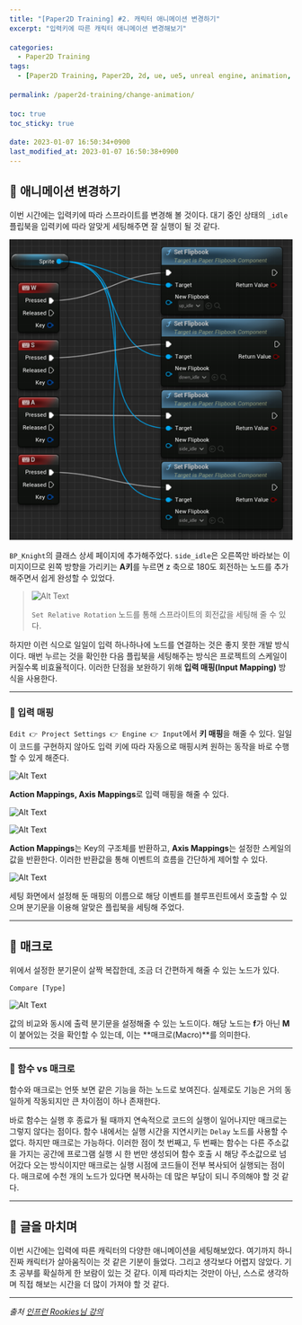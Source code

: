 ```yaml
---
title: "[Paper2D Training] #2. 캐릭터 애니메이션 변경하기"
excerpt: "입력키에 따른 캐릭터 애니메이션 변경해보기"

categories:
  - Paper2D Training
tags:
  - [Paper2D Training, Paper2D, 2d, ue, ue5, unreal engine, animation, change animation, macro, mappings, input]

permalink: /paper2d-training/change-animation/

toc: true
toc_sticky: true

date: 2023-01-07 16:50:34+0900
last_modified_at: 2023-01-07 16:50:38+0900
---
```


## 👻 애니메이션 변경하기
이번 시간에는 입력키에 따라 스프라이트를 변경해 볼 것이다. 대기 중인 상태의 ``` _idle ``` 플립북을 입력키에 따라 알맞게 세팅해주면 잘 실행이 될 것 같다.

![Alt Text](/assets/images/posts_img/projects/paper2d-training/change-animation/wsad.PNG)   

``` BP_Knight ```의 클래스 상세 페이지에 추가해주었다. ``` side_idle ```은 오른쪽만 바라보는 이미지이므로 왼쪽 방향을 가리키는 **A키**를 누르면 z 축으로 180도 회전하는 노드를 추가해주면서 쉽게 완성할 수 있었다.

> ![Alt Text](/assets/images/posts_img/projects/paper2d-training/change-animation/set-relative-rotation.PNG)   
>
> ``` Set Relative Rotation ``` 노드를 통해 스프라이트의 회전값을 세팅해 줄 수 있다.

하지만 이런 식으로 일일이 입력 하나하나에 노드를 연결하는 것은 좋지 못한 개발 방식이다. 매번 누르는 것을 확인한 다음 플립북을 세팅해주는 방식은 프로젝트의 스케일이 커질수록 비효율적이다. 이러한 단점을 보완하기 위해 **입력 매핑(Input Mapping)** 방식을 사용한다.

***

### 🌱 입력 매핑
``` Edit 👉 Project Settings 👉 Engine 👉 Input ```에서 **키 매핑**을 해줄 수 있다. 일일이 코드를 구현하지 않아도 입력 키에 따라 자동으로 매핑시켜 원하는 동작을 바로 수행할 수 있게 해준다.

![Alt Text](/assets/images/posts_img/projects/paper2d-training/change-animation/mappings.PNG)   

**Action Mappings, Axis Mappings**로 입력 매핑을 해줄 수 있다.

![Alt Text](/assets/images/posts_img/projects/paper2d-training/change-animation/action-mappings.PNG)   

![Alt Text](/assets/images/posts_img/projects/paper2d-training/change-animation/axis-mappings.PNG)   

**Action Mappings**는 Key의 구조체를 반환하고, **Axis Mappings**는 설정한 스케일의 값을 반환한다. 이러한 반환값을 통해 이벤트의 흐름을 간단하게 제어할 수 있다.

![Alt Text](/assets/images/posts_img/projects/paper2d-training/change-animation/input-axis.PNG)   

세팅 화면에서 설정해 둔 매핑의 이름으로 해당 이벤트를 블루프린트에서 호출할 수 있으며 분기문을 이용해 알맞은 플립북을 세팅해 주었다.

***

## 👻 매크로
위에서 설정한 분기문이 살짝 복잡한데, 조금 더 간편하게 해줄 수 있는 노드가 있다.

```
Compare [Type]
```

![Alt Text](/assets/images/posts_img/projects/paper2d-training/change-animation/compare-float.PNG)   

값의 비교와 동시에 출력 분기문을 설정해줄 수 있는 노드이다. 해당 노드는 **f**가 아닌 **M**이 붙어있는 것을 확인할 수 있는데, 이는 **매크로(Macro)**를 의미한다.

***

### 🌱 함수 vs 매크로
함수와 매크로는 언뜻 보면 같은 기능을 하는 노드로 보여진다. 실제로도 기능은 거의 동일하게 작동되지만 큰 차이점이 하나 존재한다.

바로 함수는 실행 후 종료가 될 때까지 연속적으로 코드의 실행이 일어나지만 매크로는 그렇지 않다는 점이다. 함수 내에서는 실행 시간을 지연시키는 ``` Delay ``` 노드를 사용할 수 없다. 하지만 매크로는 가능하다. 이러한 점이 첫 번째고, 두 번째는 함수는 다른 주소값을 가지는 공간에 프로그램 실행 시 한 번만 생성되어 함수 호출 시 해당 주소값으로 넘어갔다 오는 방식이지만 매크로는 실행 시점에 코드들이 전부 복사되어 실행되는 점이다. 매크로에 수천 개의 노드가 있다면 복사하는 데 많은 부담이 되니 주의해야 할 것 같다.

***

## 👻 글을 마치며
이번 시간에는 입력에 따른 캐릭터의 다양한 애니메이션을 세팅해보았다. 여기까지 하니 진짜 캐릭터가 살아움직이는 것 같은 기분이 들었다. 그리고 생각보다 어렵지 않았다. 기초 공부를 확실하게 한 보람이 있는 것 같다. 이제 따라치는 것만이 아닌, 스스로 생각하며 직접 해보는 시간을 더 많이 가져야 할 것 같다.

***

_출처_
_[인프런 Rookies님 강의](https://inf.run/ji8q)_